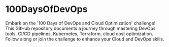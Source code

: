 # 100DaysOfDevOps
Embark on the '100 Days of DevOps and Cloud Optimization' challenge! This GitHub repository documents a journey through mastering DevOps tools, CI/CD pipelines, Kubernetes, Terraform, cloud cost optimization.  Follow along or join the challenge to enhance your Cloud and DevOps skills.
